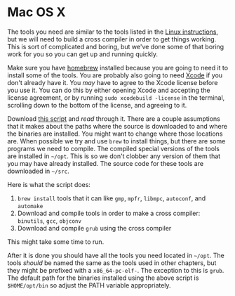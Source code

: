 # Mac OS X

The tools you need are similar to the tools listed in the [Linux
instructions](linux.html), but we will need to build a cross compiler in
order to get things working. This is sort of complicated and boring, but we've
done some of that boring work for you so you can get up and running quickly.

Make sure you have [homebrew](http://brew.sh/) installed because you are going
to need it to install some of the tools. You are probably also going to need
[Xcode](https://developer.apple.com/xcode/download/) if you don't already have
it. You _may_ have to agree to the Xcode license before you use it. You can do
this by either opening Xcode and accepting the license agreement, or by running
`sudo xcodebuild -license` in the terminal, scrolling down to the bottom of the
license, and agreeing to it.

Download [this script] and *read* through it. There are a couple assumptions
that it makes about the paths where the source is downloaded to and where the
binaries are installed.  You might want to change where those locations are.
When possible we try and use `brew` to install things, but there are some
programs we need to compile.  The compiled special versions of the tools are
installed in `~/opt`. This is so we don't clobber any version of them that you
may have already installed. The source code for these tools are downloaded in
`~/src`.

[this script]: https://intermezzos.github.io/book/appendix/osx-install.html

Here is what the script does:

1. `brew install` tools that it can like `gmp`, `mpfr`, `libmpc`, `autoconf`, and `automake`
2. Download and compile tools in order to make a cross compiler: `binutils`, `gcc`, `objconv`
3. Download and compile `grub` using the cross compiler

This might take some time to run.

After it is done you should have all the tools you need located in `~/opt`. The
tools _should_ be named the same as the tools used in other chapters, but they
might be prefixed with a `x86_64-pc-elf-`. The exception to this is `grub`. The
default path for the binaries installed using the above script is `$HOME/opt/bin` so adjust the PATH variable appropriately.